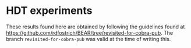 # HDT experiments
These results found here are obtained by following the guidelines found at https://github.com/rdfostrich/BEAR/tree/revisited-for-cobra-pub.
The branch `revisited-for-cobra-pub` was valid at the time of writing this. 